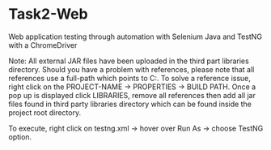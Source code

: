 # Task2-Web
Web application testing through automation with Selenium Java and TestNG with a ChromeDriver

Note: All external JAR files have been uploaded in the third part libraries directory. Should you have a problem with references, please note that all references use a full-path which points to C:. To solve a reference issue, right click on the PROJECT-NAME -> PROPERTIES -> BUILD PATH. Once a pop up is displayed click LIBRARIES, remove all references then add all jar files found in third party libraries directory which can be found inside the project root directory.

To execute, right click on testng.xml -> hover over Run As -> choose TestNG option. 

